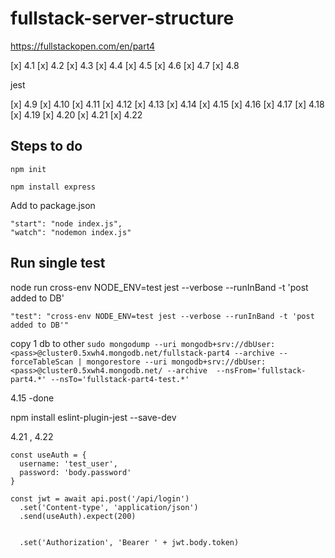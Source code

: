 # fullstack-server-structure

https://fullstackopen.com/en/part4

[x] 4.1
[x] 4.2
[x] 4.3
[x] 4.4
[x] 4.5
[x] 4.6
[x] 4.7
[x] 4.8

jest

[x] 4.9
[x] 4.10
[x] 4.11
[x] 4.12
[x] 4.13
[x] 4.14
[x] 4.15
[x] 4.16
[x] 4.17
[x] 4.18
[x] 4.19
[x] 4.20
[x] 4.21
[x] 4.22

## Steps to do
`npm init`

`npm install express`

Add to package.json
```
"start": "node index.js",
"watch": "nodemon index.js"
```



## Run single test

node run cross-env NODE_ENV=test jest --verbose --runInBand -t 'post added to DB'


```
"test": "cross-env NODE_ENV=test jest --verbose --runInBand -t 'post added to DB'"
```


copy 1 db to other 
`sudo mongodump --uri mongodb+srv://dbUser:<pass>@cluster0.5xwh4.mongodb.net/fullstack-part4 --archive --forceTableScan | mongorestore --uri mongodb+srv://dbUser:<pass>@cluster0.5xwh4.mongodb.net/ --archive  --nsFrom='fullstack-part4.*' --nsTo='fullstack-part4-test.*'`


4.15 -done

npm install eslint-plugin-jest --save-dev

4.21 ,  4.22 

    const useAuth = {
      username: 'test_user',
      password: 'body.password'
    }

    const jwt = await api.post('/api/login')
      .set('Content-type', 'application/json')
      .send(useAuth).expect(200)


      .set('Authorization', 'Bearer ' + jwt.body.token)      